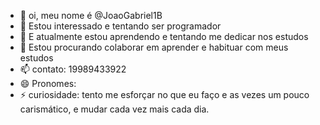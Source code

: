 - 👋  oi, meu nome é @JoaoGabriel1B
- 👀 Estou interessado e tentando ser programador
- 🌱 E atualmente estou aprendendo e tentando me dedicar nos estudos
- 💞️ Estou procurando colaborar em aprender e habituar com meus estudos 
- 📫 contato: 19989433922
- 😄 Pronomes: 
- ⚡ curiosidade: tento me esforçar no que eu faço e as vezes um pouco carismático, e mudar cada vez mais cada dia.

<!---
JoaoGabriel1B/JoaoGabriel1B is a ✨ special ✨ repository because its `README.md` (this file) appears on your GitHub profile.
You can click the Preview link to take a look at your changes.
--->
